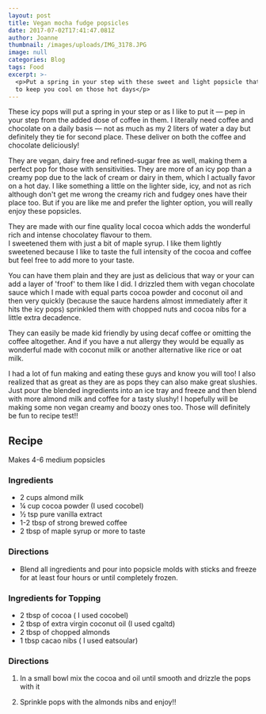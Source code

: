 ```yaml
---
layout: post
title: Vegan mocha fudge popsicles
date: 2017-07-02T17:41:47.081Z
author: Joanne
thumbnail: /images/uploads/IMG_3178.JPG
image: null
categories: Blog
tags: Food
excerpt: >-
  <p>Put a spring in your step with these sweet and light popsicle that are sure
  to keep you cool on those hot days</p>
---
```

These icy pops will put a spring in your step or as I like to put it &mdash; pep in your step from the added dose of coffee in them. I literally need coffee and chocolate on a daily basis &mdash; not as much as my 2 liters of water a day but definitely they tie for second place.  These deliver on both the coffee and chocolate deliciously! 

They are vegan, dairy free and refined-sugar free as well, making them a perfect pop for those with sensitivities.  They are more of an icy pop than a creamy pop due to the lack of cream or dairy in them, which I actually favor on a hot day.  I like something a little on the lighter side, icy, and not as rich although don't get me wrong the creamy rich and fudgey ones have their place too. But if you are like me and prefer the lighter option, you will really enjoy these popsicles. 

They are made with our fine quality local cocoa which adds the wonderful rich and intense chocolatey flavour to them.  
I sweetened them with just a bit of maple syrup.  I like them lightly sweetened because I like to taste the full intensity of the cocoa and coffee but feel free to add more to your taste.  

You can have them plain and they are just as delicious that way or your can add a layer of 'froof' to them like I did. I drizzled them with vegan chocolate sauce which I made with equal parts cocoa powder and coconut oil and then very quickly (because the sauce hardens almost immediately after it hits the icy pops) sprinkled them with chopped nuts and cocoa nibs for a little extra decadence. 

They can easily be made kid friendly by using decaf coffee or omitting the coffee altogether. And if you have a nut allergy they would be equally as wonderful made with coconut milk or another alternative like rice or oat milk. 

I had a lot of fun making and eating these guys and know you will too! I also realized that as great as they are as pops they can also make great slushies.  Just pour the blended ingredients into an ice tray and freeze and then blend with more almond milk and coffee for a tasty slushy!  I hopefully will be making some non vegan creamy and boozy ones too. Those will definitely be fun to recipe test!! 

## Recipe 
Makes 4-6 medium popsicles  

### Ingredients 

* 2 cups almond milk 
* &frac14; cup cocoa powder (I used cocobel)
* &frac12; tsp pure vanilla extract 
* 1-2 tbsp of strong brewed coffee 
* 2 tbsp of maple syrup or more to taste   

### Directions 

* Blend all ingredients and pour into popsicle molds with sticks and freeze for at least four hours or until completely frozen. 

### Ingredients for Topping 

* 2 tbsp of cocoa ( I used cocobel) 
* 2 tbsp of extra virgin coconut oil (I used cgaltd)
* 2 tbsp of chopped almonds 
* 1 tbsp cacao nibs ( I used eatsoular) 

### Directions 

1. In a small bowl mix the cocoa and oil until smooth and drizzle the pops with it 

1. Sprinkle pops with the almonds nibs and enjoy!! 
